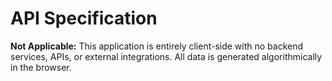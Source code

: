 # API Specification

**Not Applicable:** This application is entirely client-side with no backend services, APIs, or external integrations. All data is generated algorithmically in the browser.